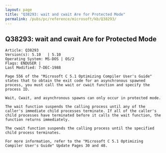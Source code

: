 ```yaml
---
layout: page
title: "Q38293: wait and cwait Are for Protected Mode"
permalink: /pubs/pc/reference/microsoft/kb/Q38293/
---
```


## Q38293: wait and cwait Are for Protected Mode

	Article: Q38293
	Version(s): 5.10   | 5.10
	Operating System: MS-DOS | OS/2
	Flags: ENDUSER |
	Last Modified: 7-DEC-1988
	
	Page 556 of the "Microsoft C 5.1 Optimizing Compiler User's Guide"
	states that to obtain the exit code for an asynchronous spawned
	process, you must call the wait or cwait function and specify the
	process ID.
	
	Wait, Cwait, and asynchronous spawns can only occur in protected mode.
	
	The wait function suspends the calling process until any of the
	caller's immediate child processes terminate. If all of the caller's
	child processes have terminated before it calls the wait function, the
	function returns immediately.
	
	The cwait function suspends the calling process until the specified
	child process terminates.
	
	For more information, refer to the "Microsoft C 5.1 Optimizing
	Compiler User's Guide" Update Pages 30 and 48.
